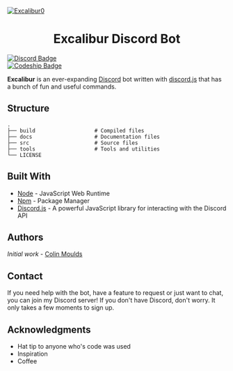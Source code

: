 [![Excalibur0](https://cdn.discordapp.com/attachments/344267951060549643/344289805254787074/excalibur-bot.png)](https://discord.gg/e6PD9hU)

<h1 align="center">Excalibur Discord Bot</h1>

[![Discord Badge](https://discordapp.com/api/guilds/339882246649544710/embed.png)](https://discord.gg/cFGt97)
<br>
[![Codeship Badge](https://app.codeship.com/projects/2a8f0f80-5e13-0135-04b2-0a800465306c/status)](https://codeship.com/)

**Excalibur** is an ever-expanding [Discord](http://discordapp.com) bot written with [discord.js](https://discord.js.org/#/) that has a bunch of fun and useful commands.

## Structure

    .
    ├── build                   # Compiled files
    ├── docs                    # Documentation files
    ├── src                     # Source files
    ├── tools                   # Tools and utilities
    └── LICENSE

## Built With

* [Node](https://github.com/nodejs/node/blob/master/README.md) - JavaScript Web Runtime 
* [Npm](https://github.com/npm/npm) - Package Manager
* [Discord.js](https://github.com/hydrabolt/discord.js) - A powerful JavaScript library for interacting with the Discord API

## Authors

*Initial work* - [Colin Moulds](https://github.com/ColinMoulds)

## Contact

If you need help with the bot, have a feature to request or just want to chat, you can join my Discord server! If you don't have Discord, don't worry. It only takes a few moments to sign up.

## Acknowledgments

* Hat tip to anyone who's code was used
* Inspiration
* Coffee
